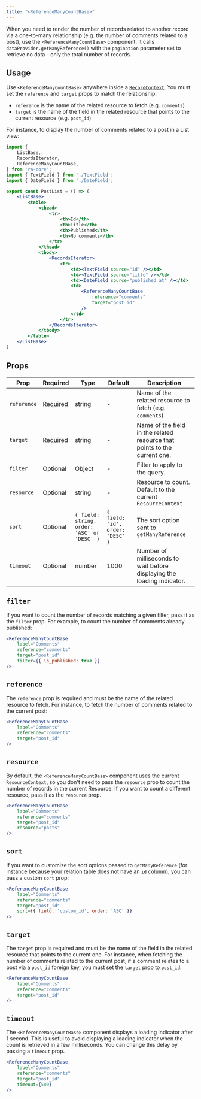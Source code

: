 ```yaml
---
title: "<ReferenceManyCountBase>"
---
```


When you need to render the number of records related to another record via a one-to-many relationship (e.g. the number of comments related to a post), use the `<ReferenceManyCountBase>` component. It calls `dataProvider.getManyReference()` with the `pagination` parameter set to retrieve no data - only the total number of records.

## Usage

Use `<ReferenceManyCountBase>` anywhere inside a [`RecordContext`](./useRecordContext.md). You must set the `reference` and `target` props to match the relationship:

- `reference` is the name of the related resource to fetch (e.g. `comments`)
- `target` is the name of the field in the related resource that points to the current resource (e.g. `post_id`)

For instance, to display the number of comments related to a post in a List view:

```jsx
import { 
    ListBase,
    RecordsIterator,
    ReferenceManyCountBase,
} from 'ra-core';
import { TextField } from './TextField';
import { DateField } from './DateField';

export const PostList = () => (
    <ListBase>
        <table>
            <thead>
                <tr>
                    <th>Id</th>
                    <th>Title</th>
                    <th>Published</th>
                    <th>Nb comments</th>
                </tr>
            </thead>
            <tbody>
                <RecordsIterator>
                    <tr>
                        <td><TextField source="id" /></td>
                        <td><TextField source="title" /></td>
                        <td><DateField source="published_at" /></td>
                        <td>
                            <ReferenceManyCountBase
                                reference="comments"
                                target="post_id"
                            />
                        </td>
                    </tr>
                </RecordsIterator>
            </tbody>
        </table>
    </ListBase>
)
```


## Props

| Prop        | Required | Type                                        | Default                          | Description                                                               |
| ----------- | -------- | ------------------------------------------- | -------------------------------- | ------------------------------------------------------------------------- |
| `reference` | Required | string                                      | -                                | Name of the related resource to fetch (e.g. `comments`)                   |
| `target`    | Required | string                                      | -                                | Name of the field in the related resource that points to the current one. |
| `filter`    | Optional | Object                                      | -                                | Filter to apply to the query.                                             |
| `resource`  | Optional | string                                      | -                                | Resource to count. Default to the current `ResourceContext`               |
| `sort`      | Optional | `{ field: string, order: 'ASC' or 'DESC' }` | `{ field: 'id', order: 'DESC' }` | The sort option sent to `getManyReference`                                |
| `timeout`   | Optional | number                                      | 1000                             | Number of milliseconds to wait before displaying the loading indicator.   |


## `filter`

If you want to count the number of records matching a given filter, pass it as the `filter` prop. For example, to count the number of comments already published:

```jsx
<ReferenceManyCountBase 
    label="Comments"
    reference="comments"
    target="post_id"
    filter={{ is_published: true }}
/>
```

## `reference`

The `reference` prop is required and must be the name of the related resource to fetch. For instance, to fetch the number of comments related to the current post:

```jsx
<ReferenceManyCountBase 
    label="Comments"
    reference="comments"
    target="post_id"
/>
```

## `resource`

By default, the `<ReferenceManyCountBase>` component uses the current `ResourceContext`, so you don't need to pass the `resource` prop to count the number of records in the current Resource. If you want to count a different resource, pass it as the `resource` prop.

```jsx
<ReferenceManyCountBase 
    label="Comments"
    reference="comments"
    target="post_id"
    resource="posts"
/>
```

## `sort`

If you want to customize the sort options passed to `getManyReference` (for instance because your relation table does not have an `id` column), you can pass a custom `sort` prop:

```jsx
<ReferenceManyCountBase 
    label="Comments"
    reference="comments"
    target="post_id"
    sort={{ field: 'custom_id', order: 'ASC' }}
/>
```

## `target`

The `target` prop is required and must be the name of the field in the related resource that points to the current one. For instance, when fetching the number of comments related to the current post, if a comment relates to a post via a `post_id` foreign key, you must set the `target` prop to `post_id`:

```jsx
<ReferenceManyCountBase 
    label="Comments"
    reference="comments"
    target="post_id"
/>
```

## `timeout`

The `<ReferenceManyCountBase>` component displays a loading indicator after 1 second. This is useful to avoid displaying a loading indicator when the count is retrieved in a few milliseconds. You can change this delay by passing a `timeout` prop.

```jsx
<ReferenceManyCountBase 
    label="Comments"
    reference="comments"
    target="post_id"
    timeout={500}
/>
```
